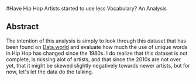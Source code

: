 #Have Hip Hop Artists started to use less Vocabulary? An Analysis

Abstract
---------

The intention of this analysis is simply to look through this dataset that has been found on [Data.world](https://data.world/the-pudding/hip-hop-vocab) and evaluate how much the use of unique words in Hip Hop has changed since the 1980s. I do realize that this dataset is not complete, is missing alot of artists, and that since the 2010s are not over yet, that it might be skewed slightly negatively towards newer artists, but for now, let's let the data do the talking. 
